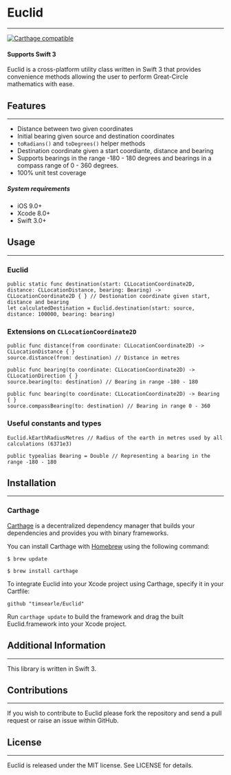 # Euclid
___

[![Carthage compatible](https://img.shields.io/badge/Carthage-compatible-4BC51D.svg?style=flat)](https://github.com/niceagency/LocationMonitor)

#### Supports Swift 3

Euclid is a cross-platform utility class written in Swift 3 that provides convenience methods allowing the  user to perform Great-Circle mathematics with ease.

## Features
___

* Distance between two given coordinates
* Initial bearing given source and destination coordinates
* `toRadians()` and `toDegrees()` helper methods
* Destination coordinate given a start coordiante, distance and bearing
* Supports bearings in the range -180 - 180 degrees and bearings in a compass range of 0 - 360 degrees.
* 100% unit test coverage

##### System requirements

+ iOS 9.0+
+ Xcode 8.0+
+ Swift 3.0+

## Usage
___

###  Euclid

```
public static func destination(start: CLLocationCoordinate2D, distance: CLLocationDistance, bearing: Bearing) -> CLLocationCoordinate2D { } // Destionation coordinate given start, distance and bearing
let calculatedDestination = Euclid.destination(start: source, distance: 100000, bearing: bearing)
```

### Extensions on `CLLocationCoordinate2D`

```
public func distance(from coordinate: CLLocationCoordinate2D) -> CLLocationDistance { }
source.distance(from: destination) // Distance in metres

public func bearing(to coordinate: CLLocationCoordinate2D) -> CLLocationDirection { }
source.bearing(to: destination) // Bearing in range -180 - 180

public func bearing(to coordinate: CLLocationCoordinate2D) -> Bearing { }
source.compassBearing(to: destination) // Bearing in range 0 - 360
```

### Useful constants and types

```
Euclid.kEarthRadiusMetres // Radius of the earth in metres used by all calculations (6371e3)

public typealias Bearing = Double // Representing a bearing in the range -180 - 180
```

## Installation
___

### Carthage

[Carthage](https://github.com/Carthage/Carthage) is a decentralized dependency manager that builds your dependencies and provides you with binary frameworks.

You can install Carthage with [Homebrew](http://brew.sh/) using the following command:

`$ brew update`

`$ brew install carthage`

To integrate Euclid into your Xcode project using Carthage, specify it in your Cartfile:

`github "timsearle/Euclid"`

Run `carthage update` to build the framework and drag the built Euclid.framework into your Xcode project.

## Additional Information
___

This library is written in Swift 3.

## Contributions
___

If you wish to contribute to Euclid please fork the repository and send a pull request or raise an issue within GitHub.

## License
___

Euclid is released under the MIT license. See LICENSE for details.
